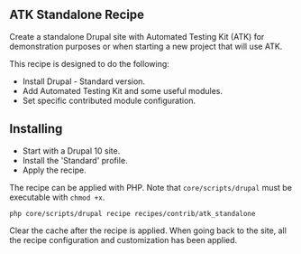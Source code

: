 ## ATK Standalone Recipe
Create a standalone Drupal site with Automated Testing Kit (ATK) for demonstration purposes
or when starting a new project that will use ATK.

This recipe is designed to do the following:

- Install Drupal - Standard version.
- Add Automated Testing Kit and some useful modules.
- Set specific contributed module configuration.

## Installing

- Start with a Drupal 10 site.
- Install the 'Standard' profile.
- Apply the recipe.

The recipe can be applied with PHP. Note that `core/scripts/drupal` must be
executable with `chmod +x`.

```shell
php core/scripts/drupal recipe recipes/contrib/atk_standalone
```

Clear the cache after the recipe is applied. When going back to the site,
all the recipe configuration and customization has been applied.
